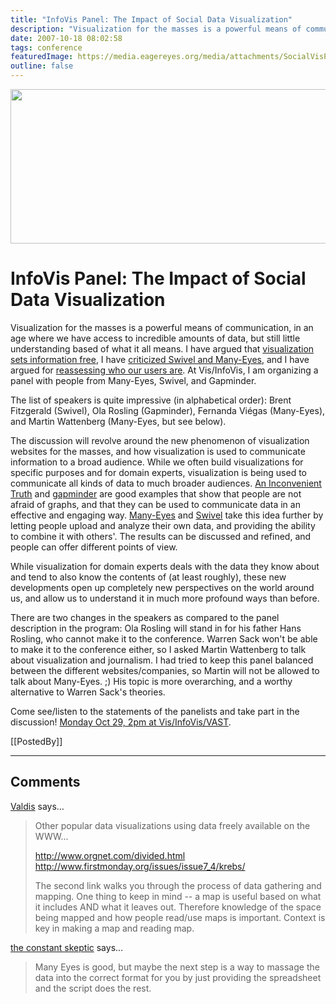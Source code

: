 ```yaml
---
title: "InfoVis Panel: The Impact of Social Data Visualization"
description: "Visualization for the masses is a powerful means of communication, in an age where we have access to incredible amounts of data, but still little understanding based of what it all means. I have argued that visualization sets information free, I have criticized Swivel and Many-Eyes, and I have argued for reassessing who our users are. At Vis/InfoVis, I am organizing a panel with people from Many-Eyes, Swivel, and Gapminder."
date: 2007-10-18 08:02:58
tags: conference
featuredImage: https://media.eagereyes.org/media/attachments/SocialVisPanelLogo.png
outline: false
---
```


<p align="center"><img src="https://media.eagereyes.org/media/attachments/SocialVisPanelLogo.png" height="247" width="615" /></p>

# InfoVis Panel: The Impact of Social Data Visualization

Visualization for the masses is a powerful means of communication, in an age where we have access to incredible amounts of data, but still little understanding based of what it all means. I have argued that <a href="/blog/visualization-sets-information-free.html">visualization sets information free</a>, I have <a href="/VisCrit/Swivel-vs-Many-Eyes.html">criticized Swivel and Many-Eyes</a>, and I have argued for <a href="/blog/visualization-sets-information-free.html">reassessing who our users are</a>. At Vis/InfoVis, I am organizing a panel with people from Many-Eyes, Swivel, and Gapminder.

The list of speakers is quite impressive (in alphabetical order): Brent Fitzgerald (Swivel), Ola Rosling (Gapminder), Fernanda Viégas (Many-Eyes), and Martin Wattenberg (Many-Eyes, but see below).

The discussion will revolve around the new phenomenon of visualization websites for the masses, and how visualization is used to communicate information to a broad audience. While we often build visualizations for specific purposes and for domain experts, visualization is being used to communicate all kinds of data to much broader audiences. <a href="/blog/nobel-prize-for-charts.html">An Inconvenient Truth</a> and <a href="http://www.gapminder.org/">gapminder</a> are good examples that show that people are not afraid of graphs, and that they can be used to communicate data in an effective and engaging way. <a href="http://many-eyes.com/">Many-Eyes</a> and <a href="http://www.swivel.com/">Swivel</a> take this idea further by letting people upload and analyze their own data, and providing the ability to combine it with others'. The results can be discussed and refined, and people can offer different points of view.

While visualization for domain experts deals with the data they know about and tend to also know the contents of (at least roughly), these new developments open up completely new perspectives on the world around us, and allow us to understand it in much more profound ways than before.

There are two changes in the speakers as compared to the panel description in the program: Ola Rosling will stand in for his father Hans Rosling, who cannot make it to the conference. Warren Sack won't be able to make it to the conference either, so I asked Martin Wattenberg to talk about visualization and journalism. I had tried to keep this panel balanced between the different websites/companies, so Martin will not be allowed to talk about Many-Eyes. ;) His topic is more overarching, and a worthy alternative to Warren Sack's theories. 

Come see/listen to the statements of the panelists and take part in the discussion! <a href="http://vis.computer.org/vis2007/schedule/monday.html">Monday Oct 29, 2pm at Vis/InfoVis/VAST</a>.

[[PostedBy]]

<aside class="comments">

---
## Comments

<a href="http://www.orgnet.com" rel="nofollow noopener" target="_blank">Valdis</a> says…
>	<p>
>	Other popular data visualizations using data freely available on the WWW...
>	</p>
>	<p>
>	<a href="http://www.orgnet.com/divided.html">http://www.orgnet.com/divided.html</a><a href="http://www.firstmonday.org/issues/issue7_4/krebs/"><br />
>	http://www.firstmonday.org/issues/issue7_4/krebs/</a>
>	</p>
>	<p>
>	The second link walks you through the process of data gathering and mapping.
>	One thing to keep in mind -- a map is useful based on what it includes AND what it leaves out.  Therefore knowledge of the space being mapped and how people read/use maps is important.  Context is key in making a map and reading map.
>	</p>
>	

<a href="http://www.constantskeptic.com" rel="nofollow noopener" target="_blank">the constant skeptic</a> says…
>	Many Eyes is good, but maybe the next step is a way to massage the data into the correct format for you by just providing the spreadsheet and the script does the rest.

</aside>

